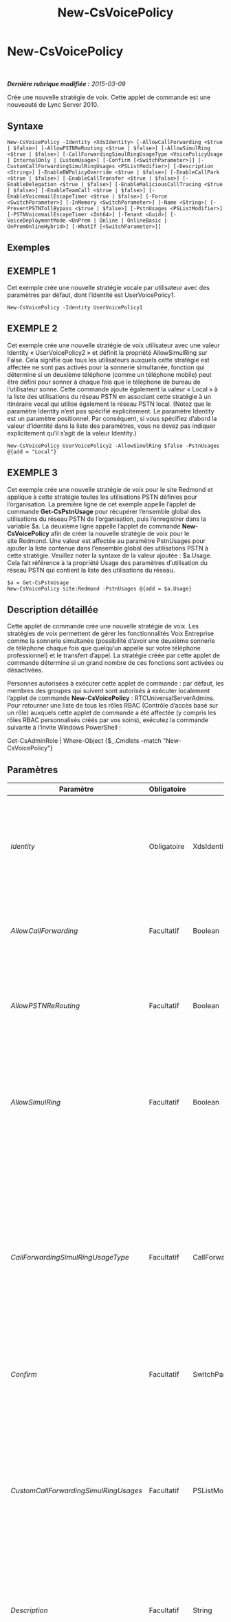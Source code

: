 ﻿---
title: New-CsVoicePolicy
TOCTitle: New-CsVoicePolicy
ms:assetid: 3852de89-a604-437a-9fdf-3597b88ce13d
ms:mtpsurl: https://technet.microsoft.com/fr-fr/library/Gg425856(v=OCS.15)
ms:contentKeyID: 49296880
ms.date: 05/20/2016
mtps_version: v=OCS.15
ms.translationtype: HT
---

# New-CsVoicePolicy

 

_**Dernière rubrique modifiée :** 2015-03-09_

Crée une nouvelle stratégie de voix. Cette applet de commande est une nouveauté de Lync Server 2010.

## Syntaxe

    New-CsVoicePolicy -Identity <XdsIdentity> [-AllowCallForwarding <$true | $false>] [-AllowPSTNReRouting <$true | $false>] [-AllowSimulRing <$true | $false>] [-CallForwardingSimulRingUsageType <VoicePolicyUsage | InternalOnly | CustomUsage>] [-Confirm [<SwitchParameter>]] [-CustomCallForwardingSimulRingUsages <PSListModifier>] [-Description <String>] [-EnableBWPolicyOverride <$true | $false>] [-EnableCallPark <$true | $false>] [-EnableCallTransfer <$true | $false>] [-EnableDelegation <$true | $false>] [-EnableMaliciousCallTracing <$true | $false>] [-EnableTeamCall <$true | $false>] [-EnableVoicemailEscapeTimer <$true | $false>] [-Force <SwitchParameter>] [-InMemory <SwitchParameter>] [-Name <String>] [-PreventPSTNTollBypass <$true | $false>] [-PstnUsages <PSListModifier>] [-PSTNVoicemailEscapeTimer <Int64>] [-Tenant <Guid>] [-VoiceDeploymentMode <OnPrem | Online | OnlineBasic | OnPremOnlineHybrid>] [-WhatIf [<SwitchParameter>]]

## Exemples

## EXEMPLE 1

Cet exemple crée une nouvelle stratégie vocale par utilisateur avec des paramètres par défaut, dont l’identité est UserVoicePolicy1.

    New-CsVoicePolicy -Identity UserVoicePolicy1

## EXEMPLE 2

Cet exemple crée une nouvelle stratégie de voix utilisateur avec une valeur Identity « UserVoicePolicy2 » et définit la propriété AllowSimulRing sur False. Cela signifie que tous les utilisateurs auxquels cette stratégie est affectée ne sont pas activés pour la sonnerie simultanée, fonction qui détermine si un deuxième téléphone (comme un téléphone mobile) peut être défini pour sonner à chaque fois que le téléphone de bureau de l’utilisateur sonne. Cette commande ajoute également la valeur « Local » à la liste des utilisations du réseau PSTN en associant cette stratégie à un itinéraire vocal qui utilise également le réseau PSTN local. (Notez que le paramètre Identity n’est pas spécifié explicitement. Le paramètre Identity est un paramètre positionnel. Par conséquent, si vous spécifiez d’abord la valeur d’identité dans la liste des paramètres, vous ne devez pas indiquer explicitement qu’il s’agit de la valeur Identity.)

    New-CsVoicePolicy UserVoicePolicy2 -AllowSimulRing $false -PstnUsages @{add = "Local"}

## EXEMPLE 3

Cet exemple crée une nouvelle stratégie de voix pour le site Redmond et applique à cette stratégie toutes les utilisations PSTN définies pour l’organisation. La première ligne de cet exemple appelle l’applet de commande **Get-CsPstnUsage** pour récupérer l’ensemble global des utilisations du réseau PSTN de l’organisation, puis l’enregistrer dans la variable $a. La deuxième ligne appelle l’applet de commande **New-CsVoicePolicy** afin de créer la nouvelle stratégie de voix pour le site Redmond. Une valeur est affectée au paramètre PstnUsages pour ajouter la liste contenue dans l’ensemble global des utilisations PSTN à cette stratégie. Veuillez noter la syntaxe de la valeur ajoutée : $a.Usage. Cela fait référence à la propriété Usage des paramètres d’utilisation du réseau PSTN qui contient la liste des utilisations du réseau.

    $a = Get-CsPstnUsage
    New-CsVoicePolicy site:Redmond -PstnUsages @{add = $a.Usage}

## Description détaillée

Cette applet de commande crée une nouvelle stratégie de voix. Les stratégies de voix permettent de gérer les fonctionnalités Voix Entreprise comme la sonnerie simultanée (possibilité d’avoir une deuxième sonnerie de téléphone chaque fois que quelqu’un appelle sur votre téléphone professionnel) et le transfert d’appel. La stratégie créée par cette applet de commande détermine si un grand nombre de ces fonctions sont activées ou désactivées.

Personnes autorisées à exécuter cette applet de commande : par défaut, les membres des groupes qui suivent sont autorisés à exécuter localement l’applet de commande **New-CsVoicePolicy** : RTCUniversalServerAdmins. Pour retourner une liste de tous les rôles RBAC (Contrôle d’accès basé sur un rôle) auxquels cette applet de commande a été affectée (y compris les rôles RBAC personnalisés créés par vos soins), exécutez la commande suivante à l’invite Windows PowerShell :

Get-CsAdminRole | Where-Object {$\_.Cmdlets –match "New-CsVoicePolicy"}

## Paramètres


<table>
<colgroup>
<col style="width: 25%" />
<col style="width: 25%" />
<col style="width: 25%" />
<col style="width: 25%" />
</colgroup>
<thead>
<tr class="header">
<th>Paramètre</th>
<th>Obligatoire</th>
<th>Type</th>
<th>Description</th>
</tr>
</thead>
<tbody>
<tr class="odd">
<td><p><em>Identity</em></p></td>
<td><p>Obligatoire</p></td>
<td><p>XdsIdentity</p></td>
<td><p>Identificateur unique spécifiant l’étendue ou le nom de la stratégie. Les valeurs valides pour l’applet de commande sont site:&lt;nom site&gt; (où &lt;nom du site&gt; est le nom du site Lync Server auquel s’applique la stratégie, par exemple, site:Redmond), et une chaîne qui désigne une stratégie utilisateur, par exemple, RedmondVoicePolicy. Une stratégie globale existe par défaut.</p></td>
</tr>
<tr class="even">
<td><p><em>AllowCallForwarding</em></p></td>
<td><p>Facultatif</p></td>
<td><p>Boolean</p></td>
<td><p>Si ce paramètre a la valeur True, les appels peuvent être transférés. Si ce paramètre a la valeur False, les appels ne peuvent pas être transférés.</p>
<p>Valeur par défaut : True</p></td>
</tr>
<tr class="odd">
<td><p><em>AllowPSTNReRouting</em></p></td>
<td><p>Facultatif</p></td>
<td><p>Boolean</p></td>
<td><p>Lorsque ce paramètre est défini sur True, les appels effectués vers des numéros internes sur un autre pool seront acheminés via le réseau téléphonique commuté lorsque le pool ou le WAN ne sont pas disponibles.</p>
<p>Valeur par défaut : True</p></td>
</tr>
<tr class="even">
<td><p><em>AllowSimulRing</em></p></td>
<td><p>Facultatif</p></td>
<td><p>Boolean</p></td>
<td><p>La sonnerie simultanée est une fonction qui permet de faire sonner plusieurs téléphones en composant un seul numéro. Définissez ce paramètre sur True pour activer cette fonction. Si ce paramètre est défini sur False, la sonnerie simultanée ne peut être configurée pour aucun utilisateur affecté à cette stratégie.</p>
<p>Valeur par défaut : True</p></td>
</tr>
<tr class="odd">
<td><p><em>CallForwardingSimulRingUsageType</em></p></td>
<td><p>Facultatif</p></td>
<td><p>CallForwardingSimulRingUsageType</p></td>
<td><p>Fournit un moyen aux administrateurs de gérer le transfert d’appel et la sonnerie simultanée. Les valeurs autorisées sont les suivantes :</p>
<p>* VoicePolicyUsage – La stratégie voix par défaut permet de gérer le transfert d’appel et la sonnerie simultanée sur tous les appels. Il s’agit de la valeur par défaut.</p>
<p>* InternalOnly – Le transfert d’appel et la sonnerie simultanée sont limités aux appels entre un utilisateur Lync et un autre utilisateur.</p>
<p>* CustomUsage – L’utilisation PSTN personnalisée permet de gérer le transfert d’appel et la sonnerie simultanée. Cet emploi doit être spécifié à l’aide du paramètre CustomCallForwardingSimulRingUsages.</p></td>
</tr>
<tr class="even">
<td><p><em>Confirm</em></p></td>
<td><p>Facultatif</p></td>
<td><p>SwitchParameter</p></td>
<td><p>Vous demande confirmation avant d’exécuter la commande.</p></td>
</tr>
<tr class="odd">
<td><p><em>CustomCallForwardingSimulRingUsages</em></p></td>
<td><p>Facultatif</p></td>
<td><p>PSListModifier</p></td>
<td><p>L’utilisation PSTN personnalisée permet de gérer le transfert d’appel et la sonnerie simultanée. Pour ajouter une utilisation personnalisée à la stratégie de voix, utilisez la syntaxe suivante :</p>
<p>-CustomCallForwardingSimulRingUsages @{Add=&quot;RedmondPstnUsage&quot;}</p>
<p>Pour supprimer une utilisation personnalisée, utilisez la syntaxe suivante :</p>
<p>-CustomCallForwardingSimulRingUsages @{Remove=&quot;RedmondPstnUsage&quot;}</p>
<p>Notez que l’utilisation doit exister avant de pouvoir être employée avec le paramètre CustomCallForwardingSimulRingUsages.</p></td>
</tr>
<tr class="even">
<td><p><em>Description</em></p></td>
<td><p>Facultatif</p></td>
<td><p>String</p></td>
<td><p>Description de la stratégie de voix.</p>
<p>Longueur maximale : 1040 caractères.</p></td>
</tr>
<tr class="odd">
<td><p><em>EnableBWPolicyOverride</em></p></td>
<td><p>Facultatif</p></td>
<td><p>Boolean</p></td>
<td><p>Il est possible de définir des stratégies pour gérer la configuration réseau, notamment pour limiter la largeur de bande. Définissez ce paramètre sur True pour autoriser le remplacement de ces stratégies. En d’autres termes, si ce paramètre est défini sur True, aucune vérification de bande passante ne se fera et les appels passeront indépendamment des paramètres de contrôle d’admission des appels (CAC).</p>
<p>Valeur par défaut : False</p></td>
</tr>
<tr class="even">
<td><p><em>EnableCallPark</em></p></td>
<td><p>Facultatif</p></td>
<td><p>Boolean</p></td>
<td><p>L’application de parcage d’appel permet de mettre un appel en attente (ou encore de le parquer) sur un numéro particulier dans une plage de numéros en vue d’une récupération ultérieure. Définissez ce paramètre sur True pour activer l’application. Si ce paramètre est défini sur False, les utilisateurs affectés à cette stratégie ne pourront pas parquer les appels destinés à leur numéro de téléphone.</p>
<p>Valeur par défaut : False</p></td>
</tr>
<tr class="odd">
<td><p><em>EnableCallTransfer</em></p></td>
<td><p>Facultatif</p></td>
<td><p>Boolean</p></td>
<td><p>Détermine si les appels peuvent être transférés vers un autre numéro. Si ce paramètre est défini sur True, les appels peuvent être transférés ; si ce paramètre est défini sur False, les appels ne peuvent pas être transférés.</p>
<p>Valeur par défaut : True</p></td>
</tr>
<tr class="even">
<td><p><em>EnableDelegation</em></p></td>
<td><p>Facultatif</p></td>
<td><p>Boolean</p></td>
<td><p>La délégation d’appels permet à un utilisateur de répondre ou de passer des appels pour un autre utilisateur. Par exemple, un responsable peut configurer la délégation d’appels pour que tous les appels entrants sonnent à la fois sur le téléphone du responsable et sur le téléphone d’un administrateur. Définissez ce paramètre sur True pour permettre aux utilisateurs disposant de cette stratégie de configurer la délégation d’appels. Définissez ce paramètre sur False pour désactiver la délégation d’appels.</p>
<p>Valeur par défaut : True</p></td>
</tr>
<tr class="odd">
<td><p><em>EnableMaliciousCallTracing</em></p></td>
<td><p>Facultatif</p></td>
<td><p>Boolean</p></td>
<td><p>Le suivi des appels malveillants est une norme permettant d’effectuer un suivi des appels qu’un utilisateur désigne comme malveillants. Ces appels peuvent être suivis même si l’ID d’appelant est bloqué. Le suivi est uniquement accessible aux responsables adéquats, pas à l’utilisateur. Définissez cette propriété sur True pour autoriser la mise en place du suivi des appels malveillants.</p>
<p>Valeur par défaut : False</p></td>
</tr>
<tr class="even">
<td><p><em>EnableTeamCall</em></p></td>
<td><p>Facultatif</p></td>
<td><p>Boolean</p></td>
<td><p>L’appel d’équipe permet à un utilisateur de désigner un groupe d’autres utilisateurs dont les téléphones sonneront lorsqu’un appel sera adressé au numéro de cet utilisateur. Cette fonction est utile dans les équipes où, par exemple, tous les membres peuvent répondre aux appels entrants des clients. Définissez ce paramètre sur True pour activer cette fonction.</p>
<p>Valeur par défaut : True</p></td>
</tr>
<tr class="odd">
<td><p><em>EnableVoicemailEscapeTimer</em></p></td>
<td><p>Facultatif</p></td>
<td><p>Boolean</p></td>
<td><p>Lorsqu’il est défini sur True, les appels passés à un appareil mobile qui ne répond pas sont acheminés vers la boîte vocale de l’entreprise, et non vers celle du fournisseur de l’appareil mobile. S’il est répondu « trop tôt » à un appel (à savoir, avant que la valeur configurée pour la propriété PSTNVoicemailEscapeTimer se soit écoulée), l’appareil mobile est considéré comme indisponible et l’appel est transféré vers la boîte vocale de l’entreprise.</p>
<p>La valeur par défaut est False.</p></td>
</tr>
<tr class="even">
<td><p><em>Force</em></p></td>
<td><p>Facultatif</p></td>
<td><p>SwitchParameter</p></td>
<td><p>Supprime les invites de confirmation qui s’affichent avant d’effectuer des modifications.</p></td>
</tr>
<tr class="odd">
<td><p><em>InMemory</em></p></td>
<td><p>Facultatif</p></td>
<td><p>SwitchParameter</p></td>
<td><p>Crée une référence d’objet sans valider l’objet comme une modification définitive. Si vous affectez à une variable la sortie de cette cmdlet appelée avec ce paramètre, vous pouvez apporter des modifications aux propriétés de la référence d’objet, puis les valider en appelant la cmdlet Set- correspondante.</p></td>
</tr>
<tr class="even">
<td><p><em>Name</em></p></td>
<td><p>Facultatif</p></td>
<td><p>String</p></td>
<td><p>Nom affichable décrivant cette stratégie.</p>
<p>Valeur par défaut : DefaultPolicy</p></td>
</tr>
<tr class="odd">
<td><p><em>PreventPSTNTollBypass</em></p></td>
<td><p>Facultatif</p></td>
<td><p>Boolean</p></td>
<td><p>Les frais de réseau téléphonique commuté (PSTN) sont plus communément appelés des frais d’appel longue distance. Les organisations peuvent parfois éviter ces frais en implémentant une solution VoIP (Voice over Internet Protocol) qui permet aux succursales de se connecter via des appels réseau. Si vous définissez ce paramètre sur True, vos appels passeront par le réseau téléphonique commuté (PSTN) et impliqueront des frais, ce qui n’est pas le cas via le réseau.</p>
<p>Valeur par défaut : False</p></td>
</tr>
<tr class="even">
<td><p><em>PstnUsages</em></p></td>
<td><p>Facultatif</p></td>
<td><p>PSListModifier</p></td>
<td><p>Liste des utilisations PSTN disponibles pour cette stratégie. Une utilisation PSTN lie une stratégie de voix à un itinéraire téléphonique.</p>
<p>Toute valeur de chaîne peut être placée dans cette liste, tant que la valeur existe dans la liste globale des utilisations PSTN. (Les chaînes dupliquées ne sont pas autorisées ; chaque chaîne doit être unique.) La liste des utilisations PSTN peut être récupérée en appelant l’applet de commande <strong>Get-CsPstnUsage</strong>.</p>
<p>Par défaut, cette liste est vide. Si vous ne fournissez pas de valeur pour ce paramètre, vous recevrez un message de mise en garde stipulant que les utilisateurs qui ont ratifié cette stratégie ne sont pas en mesure de passer des appels sortants via le réseau PSTN.</p></td>
</tr>
<tr class="odd">
<td><p><em>PSTNVoicemailEscapeTimer</em></p></td>
<td><p>Facultatif</p></td>
<td><p>Int64</p></td>
<td><p>Durée (en millisecondes) utilisée pour déterminer s’il a été répondu « trop tôt » à un appel. En cas de réception de la réponse au cours de cette durée, Lync Server présume que l’appareil mobile n’est pas disponible et bascule automatiquement l’appel sur la boîte vocale de l’organisation. Si aucune réponse n’est reçue avant que la durée ne se soit écoulée, l’appel est autorisé à se poursuivre. La valeur par défaut est 1500 millisecondes.</p></td>
</tr>
<tr class="even">
<td><p><em>Tenant</em></p></td>
<td><p>Facultatif</p></td>
<td><p>Guid</p></td>
<td><p>Identificateur global unique (GUID) du compte client Skype Entreprise Online pour lequel la nouvelle stratégie de voix est créée. Exemple :</p>
<p>–Tenant &quot;38aad667-af54-4397-aaa7-e94c79ec2308&quot;</p>
<p>Vous pouvez retourner l’ID client de chacun de vos clients en exécutant la commande suivante :</p>
<p>Get-CsTenant | Select-Object DisplayName, TenantID</p></td>
</tr>
<tr class="odd">
<td><p><em>VoiceDeploymentMode</em></p></td>
<td><p>Facultatif</p></td>
<td><p>VoiceDeploymentMode</p></td>
<td><p>Les valeurs autorisées sont les suivantes :</p>
<p>* OnPrem</p>
<p>* Online</p>
<p>* OnlineBasic</p>
<p>* OnPremOnlineHybrid</p>
<p>La valeur par défaut est OnPrem.</p></td>
</tr>
<tr class="even">
<td><p><em>WhatIf</em></p></td>
<td><p>Facultatif</p></td>
<td><p>SwitchParameter</p></td>
<td><p>Décrit ce qui se passe si vous exécutez la commande sans l’exécuter réellement.</p></td>
</tr>
</tbody>
</table>


## Types d’entrées

Aucun.

## Types de retours

Cette applet de commande crée une instance de l’objet Microsoft.Rtc.Management.WritableConfig.Voice.VoicePolicy.

## Voir aussi

#### Autres ressources

[Remove-CsVoicePolicy](remove-csvoicepolicy.md)  
[Set-CsVoicePolicy](set-csvoicepolicy.md)  
[Get-CsVoicePolicy](get-csvoicepolicy.md)  
[Grant-CsVoicePolicy](grant-csvoicepolicy.md)  
[Test-CsVoicePolicy](test-csvoicepolicy.md)  
[Get-CsPstnUsage](get-cspstnusage.md)

